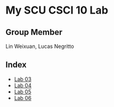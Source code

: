 # My SCU CSCI 10 Lab

## Group Member
Lin Weixuan, Lucas Negritto

## Index
- [Lab 03](lab03/lab03report.md)
- [Lab 04](lab04/lab04report.md)
- [Lab 05](lab05/lab05report.md)
- [Lab 06](lab06/lab06report.md)

